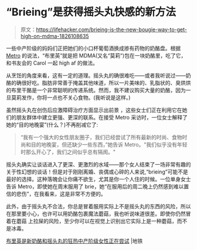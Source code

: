# “Brieing”是获得摇头丸快感的新方法

> 原文：<https://lifehacker.com/brieing-is-the-new-bougie-way-to-get-high-on-mdma-1826108635>

一些中产阶级的妈妈们正把她们的小口杯葡萄酒换成掺有药物的奶酪盘。根据 [Metro](https://metro.co.uk/2018/05/16/brieing-is-the-new-cheese-and-mdma-drug-craze-middle-class-women-are-trying-7548127/) 的说法，“布里英”就是把 MDMA(又名“莫莉”)包在一块奶酪里，吃了它，和书友会的 Carol 一起 high af 的做法。



从烹饪的角度来看，这有一定的道理。摇头丸的确很难吃——或者我听说过——奶酪的确很好吃。脂肪非常善于掩盖其他味道，所以一片美味的、乳脂状的、臭烘烘的布里干酪是一个非常聪明的传递系统。然而，我不建议购买大量的奶酪，因为一旦莫莉发作，你将一点也不关心食物。(我听说是这样。)

虽然摇头丸在创伤后应激障碍治疗方面显示出前景 ，这些女士们正在利用它在她们的朋友群体中建立更强、更深的联系。在接受 Metro 采访时，一位女士解释了她的“目的地晚宴”(什么？)不再削减它了:

> “我有一个强大的女性朋友圈子，我们已经尝试了所有最新的时尚、食物时尚和目的地晚宴，但还缺少一些东西，”她告诉 Metro。"我们似乎没有年轻时那么开心了，我们之间似乎总有隔阂。"

摇头丸确实让谈话进入了更深、更激烈的水域——那个女人结束了一场非常有趣的关于性幻想的谈话！但是对于刚刚离婚、丧偶或心碎的人来说,“brieing”可能不是最好的选择。这种落魄会让你痛不欲生，尤其是你一个人住的时候。一位单身女士告诉 Metro，即使她在周末服用了 brie，她“在服用后的周二晚上仍然感到难以置信的悲伤”，在我看来，这是非常不方便的。

此外，由于摇头丸不合法，你总是冒着服用实际上不是摇头丸的东西的风险，所以在那里要小心，也许可以用奶酪包裹魔法蘑菇，我也听说味道很差。即使你仍然冒着在蘑菇 上拉屎的风险，至少你可以在视觉上识别出它实际上是一种蘑菇，而不是冰毒。

[布里英是新奶酪和摇头丸的狂热中产阶级女性正在尝试](https://metro.co.uk/2018/05/16/brieing-is-the-new-cheese-and-mdma-drug-craze-middle-class-women-are-trying-7548127/) |地铁